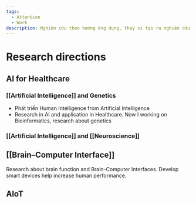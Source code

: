 ```yaml
---
tags:
  - Attention
  - Work
description: Nghiên cứu theo hướng ứng dụng, thay vì tạo ra nghiên cứu mới (Multidisciplinary)
---
```

# Research directions

## AI for Healthcare
### [[Artificial Intelligence]] and Genetics

- Phát triển Human Intelligence from Artificial Intelligence
- Research in AI and application in Healthcare. Now I working on Bioinformatics, research about genetics
### [[Artificial Intelligence]] and [[Neuroscience]]

## [[Brain–Computer Interface]]

Research about brain function and Brain-Computer Interfaces. Develop smart devices help increase human performance.

## AIoT
